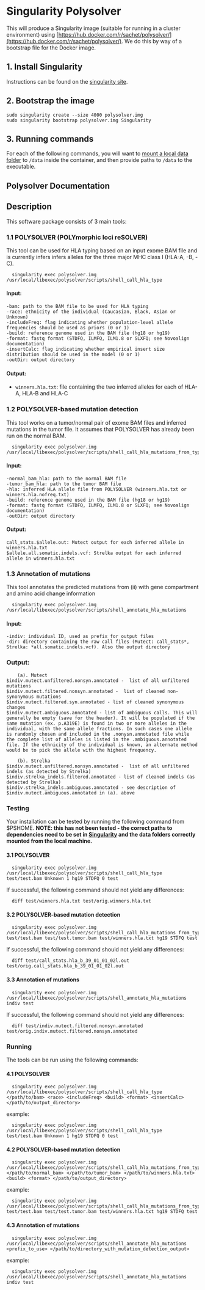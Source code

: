 # Singularity Polysolver

This will produce a Singularity image (suitable for running in a cluster environment) using [https://hub.docker.com/r/sachet/polysolver/](https://hub.docker.com/r/sachet/polysolver/). We do this by way of a bootstrap file for the Docker image.


## 1. Install Singularity

Instructions can be found on the [singularity site](https://singularityware.github.io).


## 2. Bootstrap the image


    sudo singularity create --size 4000 polysolver.img
    sudo singularity bootstrap polysolver.img Singularity


## 3. Running commands

For each of the following commands, you will want to [mount a local data folder](http://singularity.lbl.gov/docs-mount) to `/data` inside the container, and then provide paths to `/data` to the executable.

      
## Polysolver Documentation

## Description

This software package consists of 3 main tools:


### 1.1 POLYSOLVER (POLYmorphic loci reSOLVER)

This tool can be used for HLA typing based on an input exome BAM file and is currently infers infers alleles for the three major MHC class I  (HLA-A, -B, -C).


      singularity exec polysolver.img /usr/local/libexec/polysolver/scripts/shell_call_hla_type


#### Input:

	
	-bam: path to the BAM file to be used for HLA typing
	-race: ethnicity of the individual (Caucasian, Black, Asian or Unknown)
	-includeFreq: flag indicating whether population-level allele frequencies should be used as priors (0 or 1)
	-build: reference genome used in the BAM file (hg18 or hg19)
	-format: fastq format (STDFQ, ILMFQ, ILM1.8 or SLXFQ; see Novoalign documentation)
	-insertCalc: flag indicating whether empirical insert size distribution should be used in the model (0 or 1)
	-outDir: output directory


#### Output:

- `winners.hla.txt`: file containing the two inferred alleles for each of HLA-A, HLA-B and HLA-C


### 1.2 POLYSOLVER-based mutation detection


This tool works on a tumor/normal pair of exome BAM files and inferred mutations in the tumor file. It assumes that POLYSOLVER has already been run on the normal BAM.


      singularity exec polysolver.img /usr/local/libexec/polysolver/scripts/shell_call_hla_mutations_from_type



#### Input:


	-normal_bam_hla: path to the normal BAM file
	-tumor_bam_hla: path to the tumor BAM file
	-hla: inferred HLA allele file from POLYSOLVER (winners.hla.txt or winners.hla.nofreq.txt)
	-build: reference genome used in the BAM file (hg18 or hg19)
	-format: fastq format (STDFQ, ILMFQ, ILM1.8 or SLXFQ; see Novoalign documentation)
	-outDir: output directory	  

	

#### Output:


	call_stats.$allele.out: Mutect output for each inferred allele in winners.hla.txt
	$allele.all.somatic.indels.vcf: Strelka output for each inferred allele in winners.hla.txt


### 1.3 Annotation of mutations

This tool annotates the predicted mutations from (ii) with gene compartment and amino acid change information


      singularity exec polysolver.img /usr/local/libexec/polysolver/scripts/shell_annotate_hla_mutations


#### Input:


	-indiv: individual ID, used as prefix for output files
	-dir: directory containing the raw call files (Mutect: call_stats*, Strelka: *all.somatic.indels.vcf). Also the output directory	

	
### Output:


        (a). Mutect
	$indiv.mutect.unfiltered.nonsyn.annotated -  list of all unfiltered mutations
	$indiv.mutect.filtered.nonsyn.annotated -  list of cleaned non-synonymous mutations
	$indiv.mutect.filtered.syn.annotated - list of cleaned synonymous changes
	$indiv.mutect.ambiguous.annotated - list of ambiguous calls. This will generally be empty (save for the header). It will be populated if the same mutation (ex. p.A319E) is found in two or more alleles in the individual, with the same allele fractions. In such cases one allele is randomly chosen and included in the .nonysn.annotated file while the complete list of alleles is listed in the .ambiguous.annotated file. If the ethnicity of the individual is known, an alternate method would be to pick the allele with the highest frequency.
 
        (b). Strelka
	$indiv.mutect.unfiltered.nonsyn.annotated -  list of all unfiltered indels (as detected by Strelka)
	$indiv.strelka_indels.filtered.annotated - list of cleaned indels (as detected by Strelka)
	$indiv.strelka_indels.ambiguous.annotated - see description of $indiv.mutect.ambiguous.annotated in (a). above


   
### Testing

Your installation can be tested by running the following command from $PSHOME. **NOTE: this has not been tested - the correct paths to dependencies need to be set in [Singularity](Singularity) and the data folders correctly mounted from the local machine.**


#### 3.1 POLYSOLVER


      singularity exec polysolver.img /usr/local/libexec/polysolver/scripts/shell_call_hla_type test/test.bam Unknown 1 hg19 STDFQ 0 test


If successful, the following command should not yield any differences:

 
      diff test/winners.hla.txt test/orig.winners.hla.txt



#### 3.2 POLYSOLVER-based mutation detection


      singularity exec polysolver.img /usr/local/libexec/polysolver/scripts/shell_call_hla_mutations_from_type test/test.bam test/test.tumor.bam test/winners.hla.txt hg19 STDFQ test

If successful, the following command should not yield any differences:

 
      diff test/call_stats.hla_b_39_01_01_02l.out test/orig.call_stats.hla_b_39_01_01_02l.out 



#### 3.3 Annotation of mutations


      singularity exec polysolver.img /usr/local/libexec/polysolver/scripts/shell_annotate_hla_mutations indiv test



If successful, the following command should not yield any differences:


      diff test/indiv.mutect.filtered.nonsyn.annotated test/orig.indiv.mutect.filtered.nonsyn.annotated



### Running

The tools can be run using the following commands:



#### 4.1 POLYSOLVER


      singularity exec polysolver.img /usr/local/libexec/polysolver/scripts/shell_call_hla_type </path/to/bam> <race> <includeFreq> <build> <format> <insertCalc> </path/to/output_directory>


example:


      singularity exec polysolver.img /usr/local/libexec/polysolver/scripts/shell_call_hla_type test/test.bam Unknown 1 hg19 STDFQ 0 test



#### 4.2 POLYSOLVER-based mutation detection


      singularity exec polysolver.img /usr/local/libexec/polysolver/scripts/shell_call_hla_mutations_from_type </path/to/normal_bam> </path/to/tumor_bam> </path/to/winners.hla.txt> <build> <format> </path/to/output_directory>


example:


      singularity exec polysolver.img /usr/local/libexec/polysolver/scripts/shell_call_hla_mutations_from_type test/test.bam test/test.tumor.bam test/winners.hla.txt hg19 STDFQ test

 
#### 4.3 Annotation of mutations


      singularity exec polysolver.img /usr/local/libexec/polysolver/scripts/shell_annotate_hla_mutations <prefix_to_use> </path/to/directory_with_mutation_detection_output>


example:


      singularity exec polysolver.img /usr/local/libexec/polysolver/scripts/shell_annotate_hla_mutations indiv test
